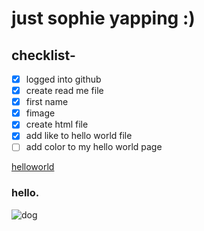 # just sophie yapping :) 
## checklist- 
- [x] logged into github
- [x] create read me file
- [x] first name
- [x] fimage
- [x] create html file
- [x] add like to hello world file
- [ ] add color to my hello world page

[helloworld](https://rosie080.github.io/helloworld/)
### hello.
![dog](https://i.pinimg.com/236x/65/c4/18/65c4182bbcba121c3a8b2a6fe37e21d8.jpg?nii=t)

